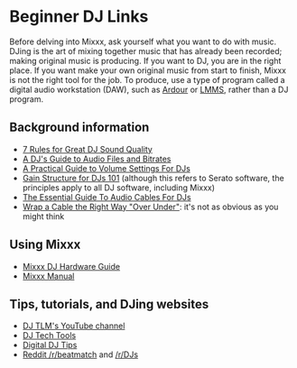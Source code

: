 # Beginner DJ Links

Before delving into Mixxx, ask yourself what you want to do with music.
DJing is the art of mixing together music that has already been
recorded; making original music is producing. If you want to DJ, you are
in the right place. If you want make your own original music from start
to finish, Mixxx is not the right tool for the job. To produce, use a
type of program called a digital audio workstation (DAW), such as
[Ardour](http://ardour.org/) or [LMMS](http://lmms.io/), rather than a
DJ program.

## Background information

  - [7 Rules for Great DJ Sound
    Quality](http://www.digitaldjtips.com/2012/12/7-rules-for-great-dj-sound-quality/)
  - [A DJ's Guide to Audio Files and
    Bitrates](http://djtechtools.com/2012/09/26/a-djs-guide-to-audio-files-and-bitrates/)
  - [A Practical Guide to Volume Settings For
    DJs](http://www.digitaldjtips.com/2011/09/a-practical-guide-to-volume-settings-for-djs/)
  - [Gain Structure for
    DJs 101](http://serato.com/scratchlive/support/1903/gain-structure-for-djs-101)
    (although this refers to Serato software, the principles apply to
    all DJ software, including Mixxx)
  - [The Essential Guide To Audio Cables For
    DJs](http://www.digitaldjtips.com/2011/07/the-essential-guide-to-audio-cables-for-djs/)
  - [Wrap a Cable the Right Way "Over
    Under"](https://www.youtube.com/watch?v=B2SUoAvGxVs): it's not as
    obvious as you might think

## Using Mixxx

  - [Mixxx DJ Hardware Guide](hardware%20compatibility)
  - [Mixxx Manual](http://mixxx.org/manual/latest/)

## Tips, tutorials, and DJing websites

  - [DJ TLM's YouTube
    channel](https://www.youtube.com/channel/UC7oEb0WuQTZitaPz9W7SQUw)
  - [DJ Tech Tools](http://djtechtools.com/)
  - [Digital DJ Tips](http://www.digitaldjtips.com/)
  - [Reddit /r/beatmatch](https://www.reddit.com/r/beatmatch) and
    [/r/DJs](https://www.reddit.com/r/DJs/)
